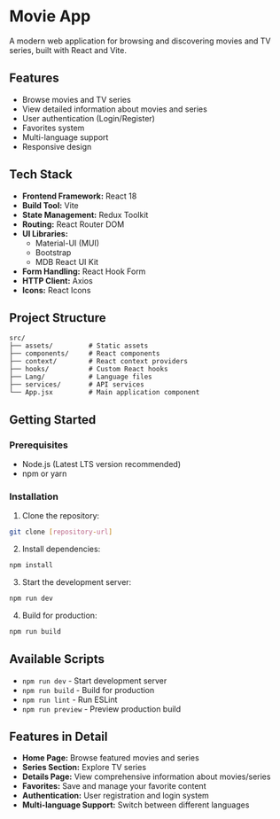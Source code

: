 # Movie App

A modern web application for browsing and discovering movies and TV series, built with React and Vite.

## Features

- Browse movies and TV series
- View detailed information about movies and series
- User authentication (Login/Register)
- Favorites system
- Multi-language support
- Responsive design

## Tech Stack

- **Frontend Framework:** React 18
- **Build Tool:** Vite
- **State Management:** Redux Toolkit
- **Routing:** React Router DOM
- **UI Libraries:** 
  - Material-UI (MUI)
  - Bootstrap
  - MDB React UI Kit
- **Form Handling:** React Hook Form
- **HTTP Client:** Axios
- **Icons:** React Icons

## Project Structure

```
src/
├── assets/         # Static assets
├── components/     # React components
├── context/        # React context providers
├── hooks/          # Custom React hooks
├── Lang/           # Language files
├── services/       # API services
└── App.jsx         # Main application component
```

## Getting Started

### Prerequisites

- Node.js (Latest LTS version recommended)
- npm or yarn

### Installation

1. Clone the repository:
```bash
git clone [repository-url]
```

2. Install dependencies:
```bash
npm install
```

3. Start the development server:
```bash
npm run dev
```

4. Build for production:
```bash
npm run build
```

## Available Scripts

- `npm run dev` - Start development server
- `npm run build` - Build for production
- `npm run lint` - Run ESLint
- `npm run preview` - Preview production build

## Features in Detail

- **Home Page:** Browse featured movies and series
- **Series Section:** Explore TV series
- **Details Page:** View comprehensive information about movies/series
- **Favorites:** Save and manage your favorite content
- **Authentication:** User registration and login system
- **Multi-language Support:** Switch between different languages

